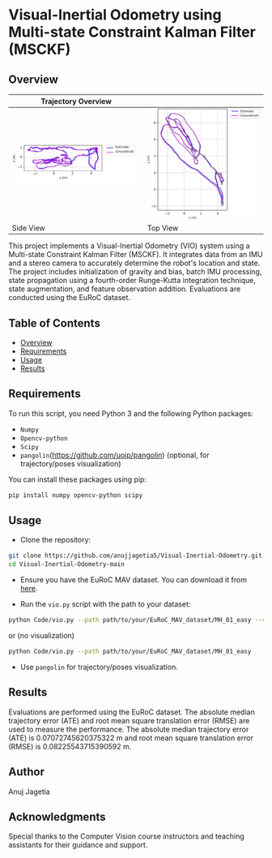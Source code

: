 # Visual-Inertial Odometry using Multi-state Constraint Kalman Filter (MSCKF)

## Overview

| **Trajectory Overview** |  |
|----------|----------|
| ![Alt1](Images/Trajectory_side_view.png) | ![Alt2](Images/Trajectory_top_view.png) |
| Side View  | Top View  |

This project implements a Visual-Inertial Odometry (VIO) system using a Multi-state Constraint Kalman Filter (MSCKF). It integrates data from an IMU and a stereo camera to accurately determine the robot's location and state. The project includes initialization of gravity and bias, batch IMU processing, state propagation using a fourth-order Runge-Kutta integration technique, state augmentation, and feature observation addition. Evaluations are conducted using the EuRoC dataset.

## Table of Contents

- [Overview](#overview)
- [Requirements](#requirements)
- [Usage](#usage)
- [Results](#results)
  
## Requirements

To run this script, you need Python 3 and the following Python packages:
- `Numpy`
- `Opencv-python`
- `Scipy`
- `pangolin`(https://github.com/uoip/pangolin) (optional, for trajectory/poses visualization)


You can install these packages using pip:

```bash
pip install numpy opencv-python scipy
```

## Usage

* Clone the repository:

```bash
git clone https://github.com/anujjagetia5/Visual-Inertial-Odometry.git
cd Visual-Inertial-Odometry-main
```

* Ensure you have the EuRoC MAV dataset. You can download it from [here](http://projects.asl.ethz.ch/datasets/doku.php?id=kmavvisualinertialdatasets).

* Run the `vio.py` script with the path to your dataset:
```bash
python Code/vio.py --path path/to/your/EuRoC_MAV_dataset/MH_01_easy --view
```

or (no visualization)

```bash
python Code/vio.py --path path/to/your/EuRoC_MAV_dataset/MH_01_easy
```

* Use `pangolin` for trajectory/poses visualization.

## Results

Evaluations are performed using the EuRoC dataset. The absolute median trajectory error (ATE) and root mean square translation error (RMSE) are used to measure the performance. The absolute median trajectory error (ATE) is 0.07072745620375322 m and root mean square translation error (RMSE) is 0.08225543715390592 m.

## Author
Anuj Jagetia

## Acknowledgments
Special thanks to the Computer Vision course instructors and teaching assistants for their guidance and support.

